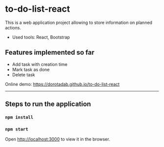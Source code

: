 # to-do-list-react #

This is a web application project allowing to store information on planned actions.

* Used tools: React, Bootstrap

## Features implemented so far ##
* Add task with creation time
* Mark task as done
* Delete task

Online demo: https://dorotadab.github.io/to-do-list-react

------------------

##  Steps to run the application ##

### `npm install`
### `npm start`

Open [http://localhost:3000](http://localhost:3000) to view it in the browser.